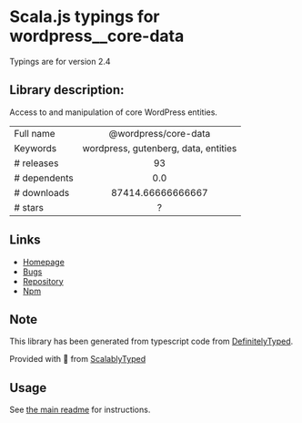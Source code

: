
# Scala.js typings for wordpress__core-data

Typings are for version 2.4

## Library description:
Access to and manipulation of core WordPress entities.

|                    |                 |
| ------------------ | :-------------: |
| Full name          | @wordpress/core-data |
| Keywords           | wordpress, gutenberg, data, entities |
| # releases         | 93 |
| # dependents       | 0.0 |
| # downloads        | 87414.66666666667 |
| # stars            | ? |

## Links
- [Homepage](https://github.com/WordPress/gutenberg/tree/HEAD/packages/core-data/README.md)
- [Bugs](https://github.com/WordPress/gutenberg/issues)
- [Repository](https://github.com/WordPress/gutenberg)
- [Npm](https://www.npmjs.com/package/%40wordpress%2Fcore-data)
    


## Note
This library has been generated from typescript code from [DefinitelyTyped](https://definitelytyped.org).

Provided with :purple_heart: from [ScalablyTyped](https://github.com/oyvindberg/ScalablyTyped)

## Usage
See [the main readme](../../readme.md) for instructions.


